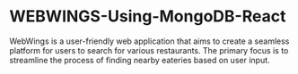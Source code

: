 # WEBWINGS-Using-MongoDB-React
WebWings is a user-friendly web application that aims to create a seamless platform for users to search for various restaurants. The primary focus is to streamline the process of finding nearby eateries based on user input.
